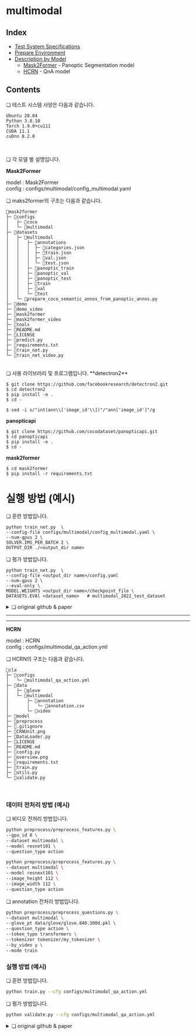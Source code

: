# multimodal

## Index
- [Test System Specifications](#❏-테스트-시스템-사양은-다음과-같습니다.)
- [Prepare Environment](#❏-사용-라이브러리-및-프로그램입니다.)
- [Description by Model](#❏-각-모델-별-설명입니다.)
	- [Mask2Former](#<b>Mask2Former</b>) - Panoptic Segmentation model
	- [HCRN](#<b>HCRN</b>)  - QnA model

## Contents

❏ 테스트 시스템 사양은 다음과 같습니다.
```
Ubuntu 20.04   
Python 3.8.10 
Torch 1.9.0+cu111 
CUDA 11.1
cuDnn 8.2.0   
```
<br>


❏ 각 모델 별 설명입니다.

<b> Mask2Former</b>

model : Mask2Former  
config : configs/multimodal/config_multimodal.yaml


❏ maks2former의 구조는 다음과 같습니다.
```
📂mask2former
├─ 📂configs
│   ├─ 📂coco
│   └─ 📂multimodal
├─ 📂datasets
│   ├─ 📂multimodal
│   │   ├─ 📂annotations
│   │   │  ├─ 📄categories.json
│   │   │  ├─ 📄train.json
│   │   │  ├─ 📄val.json
│   │   │  └─ 📄test.json
│   │   ├─ 📂panoptic_train
│   │   ├─ 📂panoptic_val
│   │   ├─ 📂panoptic_test
│   │   ├─ 📂train
│   │   ├─ 📂val
│   │   └─ 📂test
│   └─ 📄prepare_coco_semantic_annos_from_panoptic_annos.py
├─ 📂demo
├─ 📂demo_video
├─ 📂mask2former
├─ 📂mask2former_video
├─ 📂tools
├─ 📄README.md
├─ 📄LICENSE
├─ 📄predict.py
├─ 📄requirements.txt
├─ 📄train_net.py
└─ 📄train_net_video.py
```
<br>
❏ 사용 라이브러리 및 프로그램입니다.  
**detectron2**

```
$ git clone https://github.com/facebookresearch/detectron2.git
$ cd detectron2
$ pip install -e .
$ cd -
```

```
$ sed -i s/"int(ann\\['image_id'\\])"/"ann['image_id']"/g 
```

**panopticapi**
```
$ git clone https://github.com/cocodataset/panopticapi.git
$ cd panopticapi
$ pip install -e .
$ cd -
```

**mask2former**
```
$ cd mask2former
$ pip install -r requirements.txt
```

# 실행 방법 (예시)

❏ 훈련 방법입니다.
```
python train_net.py  \
--config-file configs/multimodal/config_multimodal.yaml \
--num-gpus 2 \
SOLVER.IMS_PER_BATCH 2 \
OUTPUT_DIR ./<output_dir name>
```

❏ 평가 방법입니다.
```
python train_net.py  \
--config-file <output_dir name>/config.yaml
--num-gpus 2 \
--eval-only \
MODEL.WEIGHTS <output_dir name>/checkpoint_file \
DATASETS.EVAl <dataset_name>   # multimodal_2022_test_dataset
```

<details>
    <summary>❏  original github & paper</summary>
    <p>github : <a href='https://github.com/facebookresearch/Mask2Former'>Mask2Former</a>
    <p>paper : <a href='https://arxiv.org/pdf/2112.01527.pdf'>arXiv:2112.01527</a>
</details>

---
---

<b>HCRN</b>


model : HCRN  
config : configs/multimodal_qa_action.yml


❏ HCRN의 구조는 다음과 같습니다.
```
📂cla
├─ 📂configs
│   └─ 📄multimodal_qa_action.yml
├─ 📂data
│   ├─ 📂glove
│   └─ 📂multimodal
│       ├─ 📂annotation
│       │   └─ 📄annotation.csv
│       └─ 📂video
├─ 📂model
├─ 📂preprocess
├─ 📄.gitignore
├─ 📄CRNUnit.png
├─ 📄DataLoader.py
├─ 📄LICENSE
├─ 📄README.md
├─ 📄config.py
├─ 📄overview.png
├─ 📄requirements.txt
├─ 📄train.py
├─ 📄utils.py
└─ 📄validate.py
```
<br>

### 데이터 전처리 방법 (예시)

❏ 비디오 전처리 방법입니다.
```bash
python preprocess/preprocess_features.py \
--gpu_id 0 \
--dataset multimodal \
--model resnet101 \
--question_type action

python preprocess/preprocess_features.py \
--dataset multimodal \
--model resnext101 \
--image_height 112 \
--image_width 112 \
--question_type action
```

❏ annotation 전처리 방법입니다.
```bash
python preprocess/preprocess_questions.py \
--dataset multimodal \
--glove_pt data/glove/glove.840.300d.pkl \
--question_type action \
--token_type transformers \
--tokenizer tokenizer/my_tokenizer \
--by_video y \
--mode train

```


### 실행 방법 (예시)

❏ 훈련 방법입니다.
```bash
python train.py --cfg configs/multimodal_qa_action.yml
```

❏ 평가 방법입니다.
```bash
python validate.py --cfg configs/multimodal_qa_action.yml
```

<details>
    <summary>❏  original github & paper</b></summary>
    <p>github : <a href='https://github.com/thaolmk54/hcrn-videoqa'>HCRN</a>
    <p>paper : <a href='https://arxiv.org/pdf/2002.10698.pdf'>arXiv:2002.10698</a>
</details>

